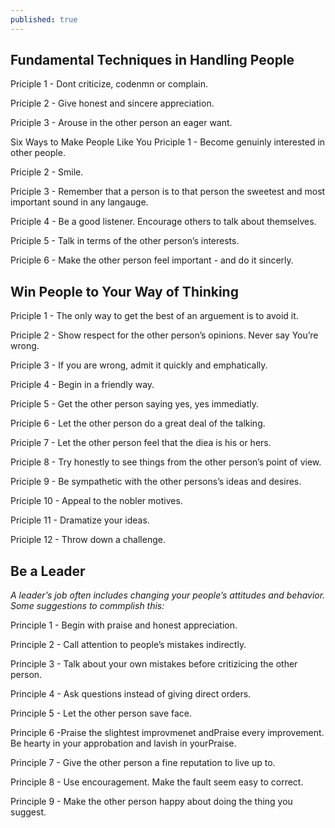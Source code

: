 ```yaml
---
published: true
---
```

## Fundamental Techniques in Handling People

Priciple 1 - Dont criticize, codenmn or complain.

Priciple 2 - Give honest and sincere appreciation.

Priciple 3 - Arouse in the other person an eager want.

Six Ways to Make People Like You
Priciple 1 - Become genuinly interested in other people.

Priciple 2 - Smile.

Priciple 3 - Remember that a person is to that person the sweetest and most important sound in any langauge.

Priciple 4 - Be a good listener. Encourage others to talk about themselves.

Priciple 5 - Talk in terms of the other person’s interests.

Priciple 6 - Make the other person feel important - and do it sincerly.

## Win People to Your Way of Thinking

Priciple 1 - The only way to get the best of an arguement is to avoid it.

Priciple 2 - Show respect for the other person’s opinions. Never say You’re wrong.

Priciple 3 - If you are wrong, admit it quickly and emphatically.

Priciple 4 - Begin in a friendly way.

Priciple 5 - Get the other person saying yes, yes immediatly.

Priciple 6 - Let the other person do a great deal of the talking.

Priciple 7 - Let the other person feel that the diea is his or hers.

Priciple 8 - Try honestly to see things from the other person’s point of view.

Priciple 9 - Be sympathetic with the other persons’s ideas and desires.

Priciple 10 - Appeal to the nobler motives.

Priciple 11 - Dramatize your ideas.

Priciple 12 - Throw down a challenge.

## Be a Leader
_A leader’s job often includes changing your people’s attitudes and behavior. Some suggestions to commplish this:_

Principle 1 - Begin with praise and honest appreciation.

Principle 2 - Call attention to people’s mistakes indirectly.

Principle 3 - Talk about your own mistakes before critizicing the other person.

Principle 4 - Ask questions instead of giving direct orders.

Principle 5 - Let the other person save face.

Principle 6 -Praise the slightest improvmenet andPraise every improvement. Be hearty in your approbation and lavish in yourPraise.

Principle 7 - Give the other person a fine reputation to live up to.

Principle 8 - Use encouragement. Make the fault seem easy to correct.

Principle 9 - Make the other person happy about doing the thing you suggest.